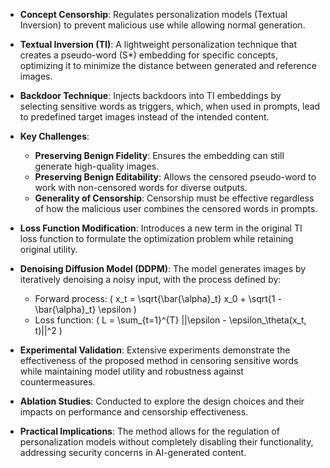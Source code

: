- **Concept Censorship**: Regulates personalization models (Textual Inversion) to prevent malicious use while allowing normal generation.
  
- **Textual Inversion (TI)**: A lightweight personalization technique that creates a pseudo-word (S*) embedding for specific concepts, optimizing it to minimize the distance between generated and reference images.

- **Backdoor Technique**: Injects backdoors into TI embeddings by selecting sensitive words as triggers, which, when used in prompts, lead to predefined target images instead of the intended content.

- **Key Challenges**:
  - **Preserving Benign Fidelity**: Ensures the embedding can still generate high-quality images.
  - **Preserving Benign Editability**: Allows the censored pseudo-word to work with non-censored words for diverse outputs.
  - **Generality of Censorship**: Censorship must be effective regardless of how the malicious user combines the censored words in prompts.

- **Loss Function Modification**: Introduces a new term in the original TI loss function to formulate the optimization problem while retaining original utility.

- **Denoising Diffusion Model (DDPM)**: The model generates images by iteratively denoising a noisy input, with the process defined by:
  - Forward process: \( x_t = \sqrt{\bar{\alpha}_t} x_0 + \sqrt{1 - \bar{\alpha}_t} \epsilon \)
  - Loss function: \( L = \sum_{t=1}^{T} ||\epsilon - \epsilon_\theta(x_t, t)||^2 \)

- **Experimental Validation**: Extensive experiments demonstrate the effectiveness of the proposed method in censoring sensitive words while maintaining model utility and robustness against countermeasures.

- **Ablation Studies**: Conducted to explore the design choices and their impacts on performance and censorship effectiveness.

- **Practical Implications**: The method allows for the regulation of personalization models without completely disabling their functionality, addressing security concerns in AI-generated content.